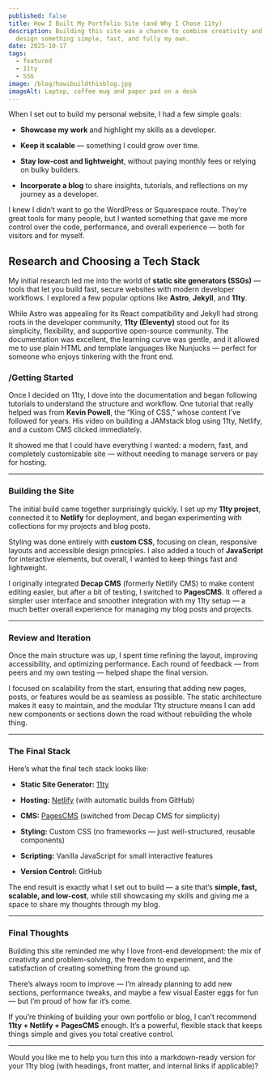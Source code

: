 ```yaml
---
published: false
title: How I Built My Portfolio Site (and Why I Chose 11ty)
description: Building this site was a chance to combine creativity and code — to
  design something simple, fast, and fully my own.
date: 2025-10-17
tags:
  - featured
  - 11ty
  - SSG
image: /blog/howibuildthisblog.jpg
imageAlt: Laptop, coffee mug and paper pad on a desk
---
```

When I set out to build my personal website, I had a few simple goals:

*   **Showcase my work** and highlight my skills as a developer.
    
*   **Keep it scalable** — something I could grow over time.
    
*   **Stay low-cost and lightweight**, without paying monthly fees or relying on bulky builders.
    
*   **Incorporate a blog** to share insights, tutorials, and reflections on my journey as a developer.
    

I knew I didn’t want to go the WordPress or Squarespace route. They’re great tools for many people, but I wanted something that gave me more control over the code, performance, and overall experience — both for visitors and for myself.

## Research and Choosing a Tech Stack

My initial research led me into the world of **static site generators (SSGs)** — tools that let you build fast, secure websites with modern developer workflows. I explored a few popular options like **Astro**, **Jekyll**, and **11ty**.

While Astro was appealing for its React compatibility and Jekyll had strong roots in the developer community, **11ty (Eleventy)** stood out for its simplicity, flexibility, and supportive open-source community. The documentation was excellent, the learning curve was gentle, and it allowed me to use plain HTML and template languages like Nunjucks — perfect for someone who enjoys tinkering with the front end.

### /Getting Started

Once I decided on 11ty, I dove into the documentation and began following tutorials to understand the structure and workflow. One tutorial that really helped was from **Kevin Powell**, the “King of CSS,” whose content I’ve followed for years. His video on building a JAMstack blog using 11ty, Netlify, and a custom CMS clicked immediately.

It showed me that I could have everything I wanted: a modern, fast, and completely customizable site — without needing to manage servers or pay for hosting.

* * *

### Building the Site

The initial build came together surprisingly quickly. I set up my **11ty project**, connected it to **Netlify** for deployment, and began experimenting with collections for my projects and blog posts.

Styling was done entirely with **custom CSS**, focusing on clean, responsive layouts and accessible design principles. I also added a touch of **JavaScript** for interactive elements, but overall, I wanted to keep things fast and lightweight.

I originally integrated **Decap CMS** (formerly Netlify CMS) to make content editing easier, but after a bit of testing, I switched to **PagesCMS**. It offered a simpler user interface and smoother integration with my 11ty setup — a much better overall experience for managing my blog posts and projects.

* * *

### Review and Iteration

Once the main structure was up, I spent time refining the layout, improving accessibility, and optimizing performance. Each round of feedback — from peers and my own testing — helped shape the final version.

I focused on scalability from the start, ensuring that adding new pages, posts, or features would be as seamless as possible. The static architecture makes it easy to maintain, and the modular 11ty structure means I can add new components or sections down the road without rebuilding the whole thing.

* * *

### The Final Stack

Here’s what the final tech stack looks like:

*   **Static Site Generator:** [11ty](https://www.11ty.dev/)
    
*   **Hosting:** [Netlify](https://www.netlify.com/) (with automatic builds from GitHub)
    
*   **CMS:** [PagesCMS](https://pagescms.org/) (switched from Decap CMS for simplicity)
    
*   **Styling:** Custom CSS (no frameworks — just well-structured, reusable components)
    
*   **Scripting:** Vanilla JavaScript for small interactive features
    
*   **Version Control:** GitHub
    

The end result is exactly what I set out to build — a site that’s **simple, fast, scalable, and low-cost**, while still showcasing my skills and giving me a space to share my thoughts through my blog.

* * *

### Final Thoughts

Building this site reminded me why I love front-end development: the mix of creativity and problem-solving, the freedom to experiment, and the satisfaction of creating something from the ground up.

There’s always room to improve — I’m already planning to add new sections, performance tweaks, and maybe a few visual Easter eggs for fun — but I’m proud of how far it’s come.

If you’re thinking of building your own portfolio or blog, I can’t recommend **11ty + Netlify + PagesCMS** enough. It’s a powerful, flexible stack that keeps things simple and gives you total creative control.

* * *

Would you like me to help you turn this into a markdown-ready version for your 11ty blog (with headings, front matter, and internal links if applicable)?